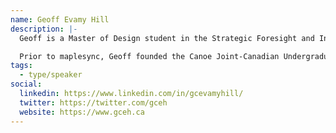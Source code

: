 ```yaml
---
name: Geoff Evamy Hill
description: |-
  Geoff is a Master of Design student in the Strategic Foresight and Innovation program at OCAD University. He is a graduate of the Knowledge Integration program at the University Waterloo. His undergraduate thesis was about the economic calculation problem, focused on heuristics for pricing (https://gceh.ca/conference-paper/). This line of inquiry eventually evolved into the thinking behind maplesync.

  Prior to maplesync, Geoff founded the Canoe Joint-Canadian Undergraduate Programs project (https://canoejcup.ca/). His other interests include cognitive science, philosophy, computation, and futures. In his spare time, Geoff likes walking, grand strategy video games, making plastic models, and learning Spanish.
tags:
  - type/speaker
social:
  linkedin: https://www.linkedin.com/in/gcevamyhill/
  twitter: https://twitter.com/gceh
  website: https://www.gceh.ca
---
```

